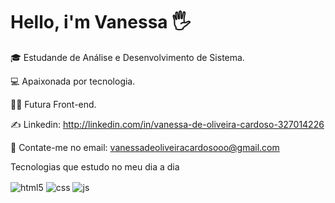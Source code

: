 # Hello, i'm Vanessa 🖐

🎓 Estudande de Análise e Desenvolvimento de Sistema. 

💻 Apaixonada por tecnologia.

👩‍💻 Futura Front-end.


✍ Linkedin: http://linkedin.com/in/vanessa-de-oliveira-cardoso-327014226

📩 Contate-me no email: vanessadeoliveiracardosooo@gmail.com





 Tecnologias que estudo no meu dia a dia

<div style="display: inline_block">
  <img align="center" alt="html5" src="https://img.shields.io/badge/HTML5-E34F26?style=for-the-badge&logo=html5&logoColor=white" />
  <img align="center" alt="css" src="https://img.shields.io/badge/CSS3-1572B6?style=for-the-badge&logo=css3&logoColor=white" />
  <img align="center" alt="js" src="https://img.shields.io/badge/JavaScript-F7DF1E?style=for-the-badge&logo=javascript&logoColor=black" />
  
</div><br/>


